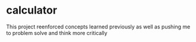# calculator

This project reenforced concepts learned previously 
as well as pushing me to problem solve and think more critically
